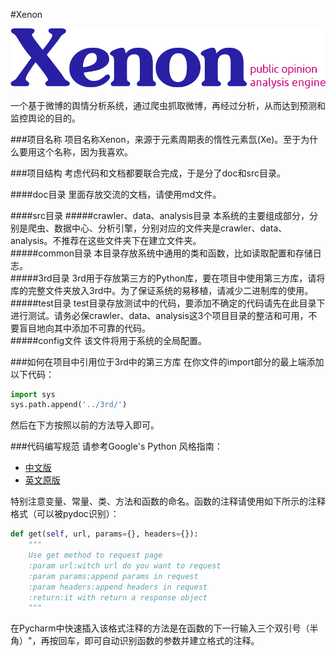 #Xenon

![Xenon ico](xenon.png)

一个基于微博的舆情分析系统，通过爬虫抓取微博，再经过分析，从而达到预测和监控舆论的目的。  

###项目名称
项目名称Xenon，来源于元素周期表的惰性元素氙(Xe)。至于为什么要用这个名称，因为我喜欢。  

###项目结构
考虑代码和文档都要联合完成，于是分了doc和src目录。  

####doc目录
里面存放交流的文档，请使用md文件。  

####src目录
#####crawler、data、analysis目录
本系统的主要组成部分，分别是爬虫、数据中心、分析引擎，分别对应的文件夹是crawler、data、analysis。不推荐在这些文件夹下在建立文件夹。  
#####common目录
本目录存放系统中通用的类和函数，比如读取配置和存储日志。  
#####3rd目录
3rd用于存放第三方的Python库，要在项目中使用第三方库，请将库的完整文件夹放入3rd中。为了保证系统的易移植，请减少二进制库的使用。  
#####test目录
test目录存放测试中的代码，要添加不确定的代码请先在此目录下进行测试。请务必保crawler、data、analysis这3个项目目录的整洁和可用，不要盲目地向其中添加不可靠的代码。  
#####config文件
该文件将用于系统的全局配置。  

###如何在项目中引用位于3rd中的第三方库
在你文件的import部分的最上端添加以下代码：
```Python
import sys
sys.path.append('../3rd/')
```
然后在下方按照以前的方法导入即可。  

###代码编写规范
请参考Google's Python 风格指南：

- [中文版](http://zh-google-styleguide.readthedocs.org/en/latest/google-python-styleguide/ 'http://zh-google-styleguide.readthedocs.org/en/latest/google-python-styleguide/')
- [英文原版](http://google-styleguide.googlecode.com/svn/trunk/pyguide.html 'http://google-styleguide.googlecode.com/svn/trunk/pyguide.html')

特别注意变量、常量、类、方法和函数的命名。函数的注释请使用如下所示的注释格式（可以被pydoc识别）：
```Python
def get(self, url, params={}, headers={}):
    """
    Use get method to request page
    :param url:witch url do you want to request
    :param params:append params in request
    :param headers:append headers in request
    :return:it with return a response object
    """
```
在Pycharm中快速插入该格式注释的方法是在函数的下一行输入三个双引号（半角）"，再按回车，即可自动识别函数的参数并建立格式的注释。  
